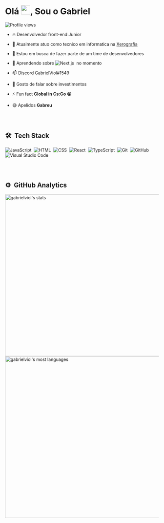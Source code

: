 <h1 align="left">Olá <img src="https://raw.githubusercontent.com/kaueMarques/kaueMarques/master/hi.gif" width="30px">, Sou o Gabriel</h1>

<p align="left"> <img src="https://komarev.com/ghpvc/?username=gabrielviol&color=yellow" alt="Profile views" /> </p>

- 🔥 Desenvolvedor front-end Junior

- 🔭 Atualmente atuo como tecnico em informatica na [Xerografia](https://xerografia.com.br/)

- 👯 Estou em busca de fazer parte de um time de desenvolvedores

- 🌱 Aprendendo sobre ![Next.js](https://img.shields.io/badge/-Next-05122A?style=flat&logo=react)&nbsp; no momento

- 📫 Discord GabrielViol#1549

- 💬 Gosto de falar sobre investimentos

- ⚡ Fun fact **Global in Cs:Go 😜**

- 😄 Apelidos **Gabreu**

<br><br>

## 🛠 &nbsp;Tech Stack

![JavaScript](https://img.shields.io/badge/-JavaScript-05122A?style=flat&logo=javascript)&nbsp;
![HTML](https://img.shields.io/badge/-HTML-05122A?style=flat&logo=HTML5)&nbsp;
![CSS](https://img.shields.io/badge/-CSS-05122A?style=flat&logo=CSS3&logoColor=1572B6)&nbsp;
![React](https://img.shields.io/badge/-React-05122A?style=flat&logo=react)&nbsp;
![TypeScript](https://img.shields.io/badge/-TypeScript-05122A?style=flat&logo=react)&nbsp;
![Git](https://img.shields.io/badge/-Git-05122A?style=flat&logo=git)&nbsp;
![GitHub](https://img.shields.io/badge/-GitHub-05122A?style=flat&logo=github)&nbsp;
![Visual Studio Code](https://img.shields.io/badge/-Visual%20Studio%20Code-05122A?style=flat&logo=visual-studio-code&logoColor=007ACC)&nbsp;

<br><br>

## ⚙️ &nbsp;GitHub Analytics

<p align="left">
<img width="530em" src="https://github-readme-stats.vercel.app/api?username=gabrielviol&show_icons=true&theme=vision-friendly-dark" alt="gabrielviol's stats"/>
<img width="530em" src="https://github-readme-stats.vercel.app/api/top-langs/?username=gabrielviol&layout=compact&theme=vision-friendly-dark" alt="gabrielviol's most languages"/>
</p>

<!--
**gabrielviol/gabrielviol** is a ✨ _special_ ✨ repository because its `README.md` (this file) appears on your GitHub profile.

Here are some ideas to get you started:

- 🔭 I’m currently working on ...
- 🌱 I’m currently learning ...
- 👯 I’m looking to collaborate on ...
- 🤔 I’m looking for help with ...
- 💬 Ask me about ...
- 📫 How to reach me: ...
- 😄 Pronouns: ...
- ⚡ Fun fact: ...
-->
